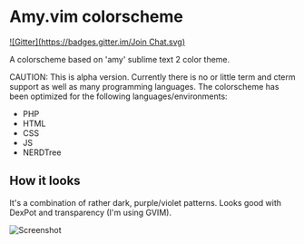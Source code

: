 # Amy.vim colorscheme
[![Gitter](https://badges.gitter.im/Join Chat.svg)](https://gitter.im/awinecki/amy-vim-coloscheme?utm_source=badge&utm_medium=badge&utm_campaign=pr-badge&utm_content=badge)

A colorscheme based on 'amy' sublime text 2 color theme.

CAUTION: This is alpha version. Currently there is no or little term and cterm support as well as many programming languages. The colorscheme has been optimized for the following languages/environments:

* PHP
* HTML
* CSS
* JS
* NERDTree

## How it looks

It's a combination of rather dark, purple/violet patterns. Looks good with DexPot and transparency (I'm using GVIM).

![Screenshot](http://i.imgur.com/j7x37.png)

